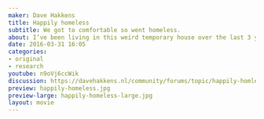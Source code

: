 ```yaml
---
maker: Dave Hakkens
title: Happily homeless
subtitle: We got to comfortable so went homeless.
about: I’ve been living in this weird temporary house over the last 3 years. Never thought we could crash here so long. We loved it. But it got to comfortable, time for a new adventure!
date: 2016-03-31 16:05
categories:
- original
- research
youtube: n9oVj6ccWik
discussion: https://davehakkens.nl/community/forums/topic/happily-homless/
preview: happily-homeless.jpg
preview-large: happily-homeless-large.jpg
layout: movie
---
```

